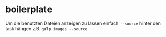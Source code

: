 # boilerplate

Um die benutzten Dateien anzeigen zu lassen einfach ```--source``` hinter den task hängen z.B. ```gulp images --source```
